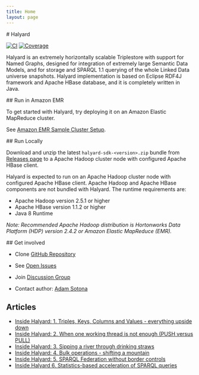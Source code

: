 ```yaml
---
title: Home
layout: page
---
```

<div class="jumbotron">
# Halyard

[![CI](https://api.travis-ci.org/Merck/Halyard.svg?branch=master)](https://travis-ci.org/Merck/Halyard)
[![Coverage](https://codecov.io/github/Merck/Halyard/coverage.svg?branch=master)](https://codecov.io/gh/Merck/Halyard/)

Halyard is an extremely horizontally scalable Triplestore with support for Named Graphs, designed for integration of extremely large Semantic Data Models, and for storage and SPARQL 1.1 querying of the whole Linked Data universe snapshots. Halyard implementation is based on Eclipse RDF4J framework and Apache HBase database, and it is completely written in Java.
</div>

<div class="row">
  <div class="col-md-4">
## Run in Amazon EMR

To get started with Halyard, try deploying it on an Amazon Elastic MapReduce cluster.

See [Amazon EMR Sample Cluster Setup](getting-started.html#amazon-emr-sample-cluster-setup).

  </div>

  <div class="col-md-4">
## Run Locally

Download and unzip the latest `halyard-sdk-<version>.zip` bundle from [Releases page](https://github.com/Merck/Halyard/releases) to a Apache Hadoop cluster node with configured Apache HBase client.

Halyard is expected to run on an Apache Hadoop cluster node with configured Apache HBase client. Apache Hadoop and Apache HBase components are not bundled with Halyard. The runtime requirements are:

* Apache Hadoop version 2.5.1 or higher
* Apache HBase version 1.1.2 or higher
* Java 8 Runtime

*Note: Recommended Apache Hadoop distribution is Hortonworks Data Platform (HDP) version 2.4.2 or Amazon Elastic MapReduce (EMR).*
  </div>

  <div class="col-md-4">
## Get involved

* Clone [GitHub Repository](https://github.com/Merck/Halyard)
* See [Open Issues](https://github.com/Merck/Halyard/issues)
* Join [Discussion Group](https://groups.google.com/d/forum/halyard-users)
* Contact author: [Adam Sotona](mailto:adam.sotona@merck.com)
  </div>

  <div class="col-md-4">
## Articles

 * [Inside Halyard: 1. Triples, Keys, Columns and Values - everything upside down](https://www.linkedin.com/pulse/inside-halyard-1-triples-keys-columns-values-upside-adam-sotona)
 * [Inside Halyard: 2. When one working thread is not enough (PUSH versus PULL)](https://www.linkedin.com/pulse/inside-halyard-2-when-one-working-thread-enough-push-versus-sotona)
 * [Inside Halyard: 3. Sipping a river through drinking straws](https://www.linkedin.com/pulse/inside-halyard-3-sipping-river-through-drinking-straws-adam-sotona)
 * [Inside Halyard: 4. Bulk operations - shifting a mountain](https://www.linkedin.com/pulse/inside-halyard-4-bulk-operations-shifting-mountain-adam-sotona)
 * [Inside Halyard: 5. SPARQL Federation without border controls](https://www.linkedin.com/pulse/inside-halyard-5-sparql-federation-without-border-controls-sotona)
 * [Inside Halyard 6. Statistics-based acceleration of SPARQL queries](https://www.linkedin.com/pulse/inside-halyard-6-statistics-based-acceleration-sparql-adam-sotona)
  </div>
</div>
